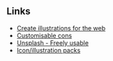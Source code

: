 ## Links
- [Create illustrations for the web](https://iradesign.io/)
- [Customisable cons](https://iconmonstr.com)
- [Unsplash - Freely usable](https://unsplash.com/)
- [Icon/illustration packs](https://app.streamlinehq.com/icons)